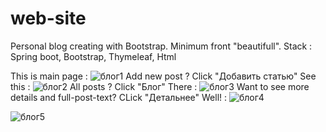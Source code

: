 # web-site
Personal blog creating with Bootstrap. Minimum front "beautifull".
Stack : Spring boot, Bootstrap, Thymeleaf, Html

This is main page : 
![блог1](https://user-images.githubusercontent.com/97405800/167960230-a481117e-6883-42cc-8b23-04dc8b81018a.jpg)
Add new post ? Click "Добавить статью" See this :
![блог2](https://user-images.githubusercontent.com/97405800/167960312-c810dfa2-fe60-411e-b0cb-0b7b91464ab2.jpg)
All posts ? Click "Блог" There : 
![блог3](https://user-images.githubusercontent.com/97405800/167960472-e7543393-0b13-4c6d-89e6-8b1b11247c54.jpg)
Want to see more details and full-post-text? CLick "Детальнее" Well! :
![блог4](https://user-images.githubusercontent.com/97405800/167960553-083e8c68-28fe-4c5a-a1e5-61ee087c34ee.jpg)

![блог5](https://user-images.githubusercontent.com/97405800/167960606-5e5acde6-7647-4415-88c8-3cabd00e1f88.jpg)
